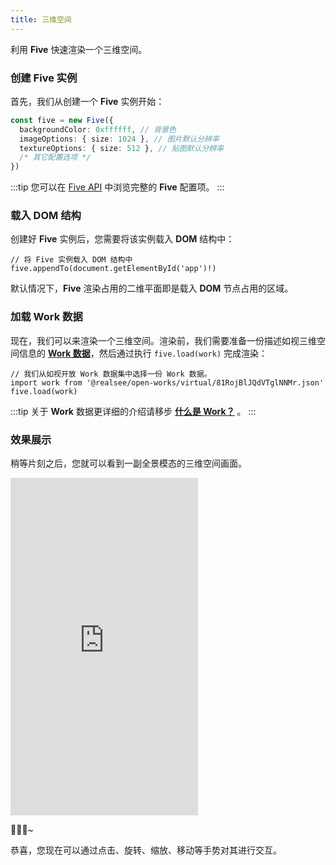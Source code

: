 ```yaml
---
title: 三维空间
---
```


利用 **Five** 快速渲染一个三维空间。

### 创建 Five 实例

首先，我们从创建一个 **Five** 实例开始：

```ts
const five = new Five({
  backgroundColor: 0xffffff, // 背景色
  imageOptions: { size: 1024 }, // 图片默认分辨率
  textureOptions: { size: 512 }, // 贴图默认分辨率
  /* 其它配置选项 */
})
```

:::tip
您可以在 [Five API](https://unpkg.com/@realsee/five/docs/interfaces/five.FiveInitArgs.html) 中浏览完整的 **Five** 配置项。
:::

### 载入 DOM 结构

创建好 **Five** 实例后，您需要将该实例载入 **DOM** 结构中：

```tsx
// 将 Five 实例载入 DOM 结构中
five.appendTo(document.getElementById('app')!)

```

默认情况下，**Five** 渲染占用的二维平面即是载入 **DOM** 节点占用的区域。

### 加载 Work 数据

现在，我们可以来渲染一个三维空间。渲染前，我们需要准备一份描述如视三维空间信息的 [**Work 数据**](../../terminology)，然后通过执行 `five.load(work)` 完成渲染：

```tsx
// 我们从如视开放 Work 数据集中选择一份 Work 数据。
import work from '@realsee/open-works/virtual/81RojBlJQdVTglNNMr.json'
five.load(work)
```

:::tip
关于 **Work** 数据更详细的介绍请移步 **[什么是 Work？](../../terminology)** 。
:::

### 效果展示

稍等片刻之后，您就可以看到一副全景模态的三维空间画面。

<iframe height="540" style={{width: '100%', height: '540px'}} scrolling="no" title="five-usage" src="https://codepen.io/solome-the-selector/embed/NWwwvQq?default-tab=js%2Cresult&editable=true&theme-id=light" frameborder="no" loading="lazy" allowtransparency="true" allowfullscreen="true">
  See the Pen <a href="https://codepen.io/solome-the-selector/pen/NWwwvQq">
  five-usage</a> by 掬一捧 (<a href="https://codepen.io/solome-the-selector">@solome-the-selector</a>)
  on <a href="https://codepen.io">CodePen</a>.
</iframe>

🌹🌹🌹~

恭喜，您现在可以通过点击、旋转、缩放、移动等手势对其进行交互。


